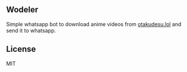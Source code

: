 ## Wodeler

Simple whatsapp bot to download anime videos from [otakudesu.lol](https://otakudesu.lol) and send it to whatsapp.

## License
MIT
